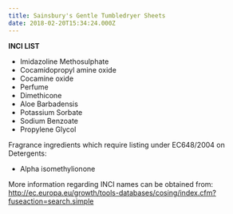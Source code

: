 ```yaml
---
title: Sainsbury's Gentle Tumbledryer Sheets
date: 2018-02-20T15:34:24.000Z
---
```

**INCI LIST**

* Imidazoline Methosulphate
* Cocamidopropyl amine oxide
* Cocamine oxide
* Perfume
* Dimethicone
* Aloe Barbadensis
* Potassium Sorbate
* Sodium Benzoate
* Propylene Glycol

Fragrance ingredients which require listing under EC648/2004 on Detergents:

* Alpha isomethylionone

More information regarding INCI names can be obtained from: http://ec.europa.eu/growth/tools-databases/cosing/index.cfm?fuseaction=search.simple
